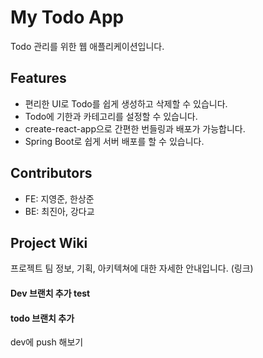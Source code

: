 # My Todo App

Todo 관리를 위한 웹 애플리케이션입니다.

## Features

- 편리한 UI로 Todo를 쉽게 생성하고 삭제할 수 있습니다.
- Todo에 기한과 카테고리를 설정할 수 있습니다.
- create-react-app으로 간편한 번들링과 배포가 가능합니다.
- Spring Boot로 쉽게 서버 배포를 할 수 있습니다.

## Contributors

- FE: 지영준, 한상준
- BE: 최진아, 강다교

## Project Wiki

프로젝트 팀 정보, 기획, 아키텍쳐에 대한 자세한 안내입니다.
(링크)


#### Dev 브랜치 추가 test
#### todo 브랜치 추가

dev에 push 해보기
